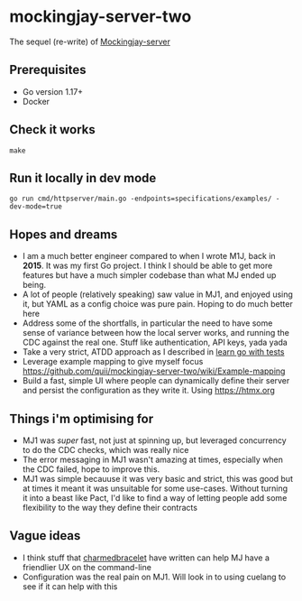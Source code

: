 # mockingjay-server-two

The sequel (re-write) of [Mockingjay-server](https://github.com/quii/mockingjay-server)

## Prerequisites

- Go version 1.17+
- Docker

## Check it works

`make`

## Run it locally in dev mode

`go run cmd/httpserver/main.go -endpoints=specifications/examples/ -dev-mode=true`

## Hopes and dreams

- I am a much better engineer compared to when I wrote M1J, back in **2015**. It was my first Go project. I think I should be able to get more features but have a much simpler codebase than what MJ ended up being. 
- A lot of people (relatively speaking) saw value in MJ1, and enjoyed using it, but YAML as a config choice was pure pain. Hoping to do much better here
- Address some of the shortfalls, in particular the need to have some sense of variance between how the local server works, and running the CDC against the real one. Stuff like authentication, API keys, yada yada
- Take a very strict, ATDD approach as I described in [learn go with tests](https://quii.gitbook.io/learn-go-with-tests/testing-fundamentals/scaling-acceptance-tests)
- Leverage example mapping to give myself focus https://github.com/quii/mockingjay-server-two/wiki/Example-mapping
- Build a fast, simple UI where people can dynamically define their server and persist the configuration as they write it. Using https://htmx.org

## Things i'm optimising for

- MJ1 was _super_ fast, not just at spinning up, but leveraged concurrency to do the CDC checks, which was really nice
- The error messaging in MJ1 wasn't amazing at times, especially when the CDC failed, hope to improve this.
- MJ1 was simple becauuse it was very basic and strict, this was good but at times it meant it was unsuitable for some use-cases. Without turning it into a beast like Pact, I'd like to find a way of letting people add some flexibility to the way they define their contracts

## Vague ideas

- I think stuff that [charmedbracelet](https://github.com/charmbracelet) have written can help MJ have a friendlier UX on the command-line
- Configuration was the real pain on MJ1. Will look in to using cuelang to see if it can help with this
